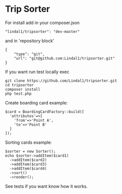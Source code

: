 # Trip Sorter

For install add in your composer.json
```
"lindal1/tripsorter": "dev-master"
```
and in 'repository block'
```
{
    "type": "git",
    "url": "git@github.com:Lindal1/tripsorter.git"
}
```

If you want run test locally exec
```
git clone https://github.com/Lindal1/tripsorter.git
cd tripsorter
composer install
php test.php
```

Create boarding card example:
```
$card = BoardingCardFactory::build([
  'attributes'=>[
    'from'=>'Point A',
    'to'=>'Point B'
  ]
]);
```

Sorting cards example:
```
$sorter = new Sorter();
echo $sorter->addItem($card1)
  ->addItem($card2)
  ->addItem($card3)
  ->addItem($card4)
  ->sort()
  ->render();

```

See tests if you want know how it works.